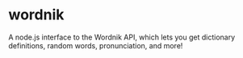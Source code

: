 wordnik
=======

A node.js interface to the Wordnik API, which lets you get dictionary definitions, random words, pronunciation, and more!